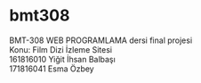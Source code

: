 # bmt308
BMT-308 WEB PROGRAMLAMA dersi final projesi <br>
Konu: Film Dizi İzleme Sitesi <br>
161816010 Yiğit İhsan Balbaşı <br>
171816041 Esma Özbey
